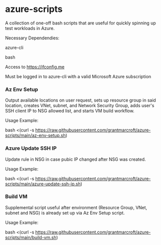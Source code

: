 # azure-scripts

A collection of one-off bash scripts that are useful for quickly spinning up test workloads in Azure.  

Necessary Dependendies:

azure-cli

bash

Access to https://ifconfig.me

Must be logged in to azure-cli with a valid Microsoft Azure subscription

### Az Env Setup ###

Output available locations on user request, sets up resource group in said location, creates VNet, subnet, and Network Security Group, adds user's SSH client IP to NSG allowed list, and starts VM build workflow.

Usage Example: 

bash <(curl -s https://raw.githubusercontent.com/grantmarcroft/azure-scripts/main/az-env-setup.sh)

### Azure Update SSH IP ###

Update rule in NSG in case pubic IP changed after NSG was created.

Usage Example:

bash <(curl -s https://raw.githubusercontent.com/grantmarcroft/azure-scripts/main/azure-update-ssh-ip.sh)

### Build VM ###

Supplemental script useful after environment (Resource Group, VNet, subnet and NSG) is already set up via Az Env Setup script.

Usage Example:

bash <(curl -s https://raw.githubusercontent.com/grantmarcroft/azure-scripts/main/build-vm.sh)
